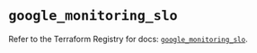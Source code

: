 # `google_monitoring_slo`

Refer to the Terraform Registry for docs: [`google_monitoring_slo`](https://registry.terraform.io/providers/hashicorp/google/6.47.0/docs/resources/monitoring_slo).
